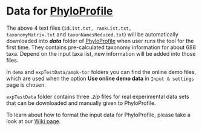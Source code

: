 # Data for [PhyloProfile](https://github.com/BIONF/PhyloProfile)

The above 4 text files (<code>idList.txt, rankList.txt, taxonomyMatrix.txt</code> and <code>taxonNamesReduced.txt</code>) will be automatically downloaded into **_data_** folder of [PhyloProfile](https://github.com/BIONF/PhyloProfile) when user runs the tool for the first time. They contains pre-calculated taxonomy information for about 688 taxa. Depend on the input taxa list, new information will be added into those files.

In `demo` and `expTestData/ampk-tor` folders you can find the online demo files, which are used when the option **Use online demo data** in `Input & settings` page is chosen.

`expTestData` folder contains three *.zip* files for real experimental data sets that can be downloaded and manually given to PhyloProfile.

To learn about how to format the input data for PhyloProfile, please take a look at our [Wiki page](https://github.com/BIONF/PhyloProfile/wiki/Input-Data).
